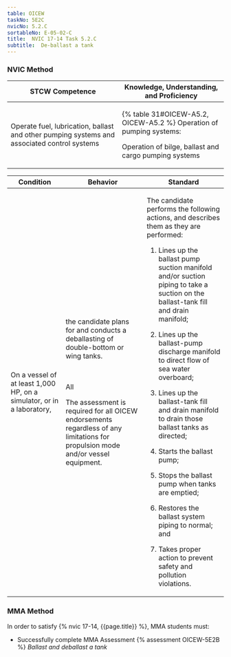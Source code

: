 ```yaml
---
table: OICEW
taskNo: 5E2C
nvicNo: 5.2.C 
sortableNo: E-05-02-C
title:  NVIC 17-14 Task 5.2.C
subtitle:  De-ballast a tank
---
```






### NVIC Method

<a style="display:none;" onclick="togglevisibility('nvic_methods')" >Show NVIC method.</a>

<div id='nvic_methods' class='show'>

<table>
<thead>
<tr>
<th class='forty'> STCW Competence </th>
<th class='sixty'> Knowledge, Understanding, and Proficiency </th>
</tr>
</thead>

<tbody>
<tr><td markdown='1'>

Operate fuel, lubrication, ballast and other pumping systems and associated control systems

</td><td markdown='1'>

{% table 31#OICEW-A5.2, OICEW-A5.2 %} Operation of pumping systems: 

Operation of bilge, ballast and cargo pumping systems

</td></tr>


</tbody>
</table>


<table>
<thead>
<tr><th class='twenty'>  Condition </th><th class='twenty'> Behavior </th><th  class='sixty'>Standard </th></tr>
</thead>
<tbody >



<tr><td markdown='1'>

On a vessel of at least 1,000 HP, on a simulator, or in a laboratory,

</td><td markdown='1'>

the candidate plans for and conducts a deballasting of double-bottom or wing tanks.

<br>

<div class="tooltip" markdown='1'>

All

The assessment is required for all OICEW endorsements regardless of any limitations for propulsion mode and/or vessel equipment.

</div>


</td><td markdown='1'>

The candidate performs the following actions, and describes them as they are performed:

1. Lines up the ballast pump suction manifold and/or suction piping to take a suction on the ballast-tank fill and drain manifold;

2. Lines up the ballast-pump discharge manifold to direct flow of sea water overboard;

3. Lines up the ballast-tank fill and drain manifold to drain those ballast tanks as directed;

4. Starts the ballast pump;

5. Stops the ballast pump when tanks are emptied;

6. Restores the ballast system piping to normal; and

7. Takes proper action to prevent safety and pollution violations.

</td></tr>
</tbody>
</table>
</div>


### MMA Method

In order to satisfy  {% nvic 17-14, {{page.title}}  %}, MMA students must:

* Successfully complete MMA Assessment {% assessment OICEW-5E2B %} *Ballast and deballast a tank*